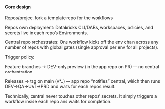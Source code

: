 #### Core design
<p>
Repos/project fork a template repo for the workflows

Repos own deployment: Databricks CLI/DABs, workspaces, policies, and secrets live in each repo’s Environments.

Central repo orchestrates: One workflow kicks off the env chain across any number of repos with global gates (single approval per env for all projects).

Trigger policy:

Feature branches → DEV-only preview (in the app repo on PR) — no central orchestration.

Releases → tag on main (v*.*.*) — app repo “notifies” central, which then runs DEV→QA→UAT→PRD and waits for each repo’s result.

Technically, central never touches other repos’ secrets. It simply triggers a workflow inside each repo and waits for completion.

</p>